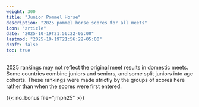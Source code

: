 ```yaml
---
weight: 300
title: "Junior Pommel Horse"
description: "2025 pommel horse scores for all meets"
icon: "article"
date: "2025-10-19T21:56:22-05:00"
lastmod: "2025-10-19T21:56:22-05:00"
draft: false
toc: true
---
```


2025 rankings may not reflect the original meet results in domestic meets. Some countries combine juniors and seniors, and some split juniors into age cohorts. These rankings were made strictly by the groups of scores here rather than when the scores were first entered.

{{< no_bonus file="jmph25" >}}